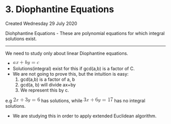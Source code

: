 # 3. Diophantine Equations
Created Wednesday 29 July 2020

Diohphantine Equations - These are polynomial equations for which integral solutions exist.

*****

We need to study only about linear Diophantine equations.

* ![](./3._Diophantine_Equations/equation.png)
* Solutions(integral) exist for this if gcd(a,b) is a factor of C.
* We are not going to prove this, but the intuition is easy:
	1. gcd(a,b) is a factor of a, b
	2. gcd(a, b) will divide ax+by
	3. We represent this by c.

e.g ![](./3._Diophantine_Equations/equation001.png) has solutions, while ![](./3._Diophantine_Equations/equation002.png) has no integral solutions.

* We are studying this in order to apply extended Euclidean algorithm.



